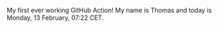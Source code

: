 My first ever working GitHub Action!
My name is Thomas and today is Monday, 13 February, 07:22 CET. 
